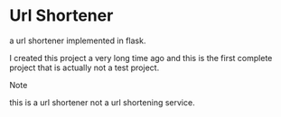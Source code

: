 # Url Shortener 
a url shortener implemented in flask.

I created this project a very long time ago and this is the first complete project that is actually not a test project.
> [!NOTE]
> this is a url shortener not a url shortening service.
